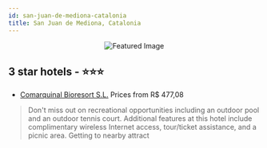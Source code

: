 ```yaml
---
id: san-juan-de-mediona-catalonia
title: San Juan de Mediona, Catalonia
---
```


<center><img src="https://i.travelapi.com/hotels/18000000/17380000/17380000/17379963/3ecd00cd_z.jpg" alt="Featured Image" /></center>


##  3 star hotels - ⭐️⭐️⭐️

-    [Comarquinal Bioresort S.L.](https://us.hurb.com/hotels/san-juan-de-mediona/comarquinal-bioresort-s-l-JNP-JP716694?cmp=18055) Prices from R$ 477,08
   > Don't miss out on recreational opportunities including an outdoor pool and an outdoor tennis court. Additional features at this hotel include complimentary wireless Internet access, tour/ticket assistance, and a picnic area. Getting to nearby attract
